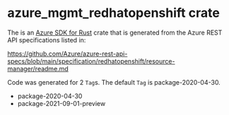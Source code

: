 # azure_mgmt_redhatopenshift crate

The is an [Azure SDK for Rust](https://github.com/Azure/azure-sdk-for-rust) crate that is generated from the Azure REST API specifications listed in:

https://github.com/Azure/azure-rest-api-specs/blob/main/specification/redhatopenshift/resource-manager/readme.md

Code was generated for 2 `Tag`s. The default `Tag` is package-2020-04-30.


- package-2020-04-30
- package-2021-09-01-preview